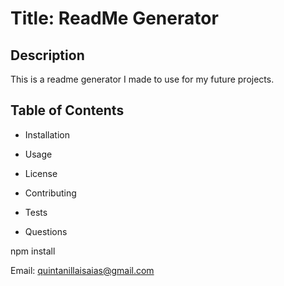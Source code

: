 
# Title:  ReadMe Generator

## Description 

This is a readme generator I made to use for my future projects.

## Table of Contents

* Installation

* Usage

* License

* Contributing

* Tests

* Questions

npm install

Email: quintanillaisaias@gmail.com



